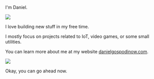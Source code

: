 I'm Daniel.

![](https://media.giphy.com/media/xT9IgG50Fb7Mi0prBC/giphy.gif)

I love building new stuff in my free time.

I mostly focus on projects related to IoT, video games, or some small utilities.

You can learn more about me at my website [danielgospodinow.com](http://danielgospodinow.com/).

![](https://media1.tenor.com/images/b1b10b34d3bb873797bb9f27d8c26b75/tenor.gif?itemid=11005405)

Okay, you can go ahead now.

<!--### Hi there 👋

![Daniel's github stats](https://github-readme-stats.vercel.app/api?username=danielgospodinow&count_private=true&show_icons=true&&hide_border=true)
-->

<!--
**danielgospodinow/danielgospodinow** is a ✨ _special_ ✨ repository because its `README.md` (this file) appears on your GitHub profile.

Here are some ideas to get you started:

- 🔭 I’m currently working on ...
- 🌱 I’m currently learning ...
- 👯 I’m looking to collaborate on ...
- 🤔 I’m looking for help with ...
- 💬 Ask me about ...
- 📫 How to reach me: ...
- 😄 Pronouns: ...
- ⚡ Fun fact: ...
-->
